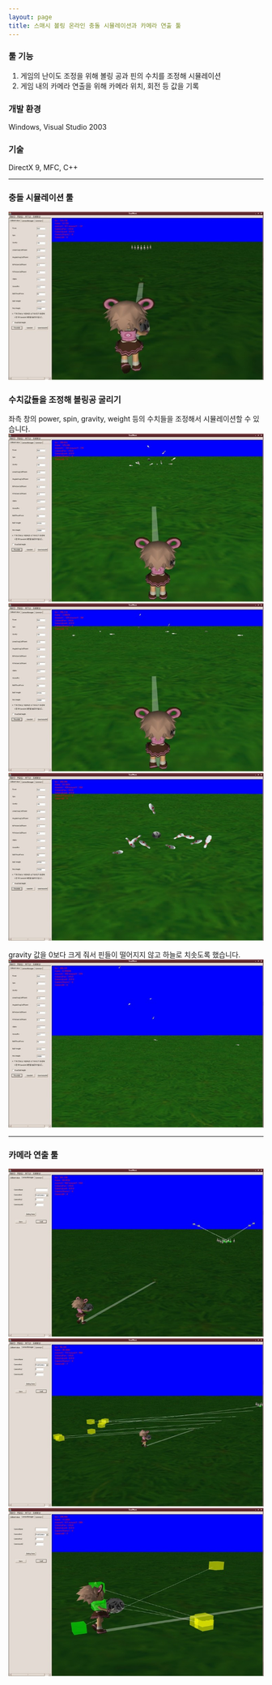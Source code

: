 ```yaml
---
layout: page
title: 스매시 볼링 온라인 충돌 시뮬레이션과 카메라 연출 툴
---
```


### 툴 기능
1. 게임의 난이도 조정을 위해 볼링 공과 핀의 수치를 조정해 시뮬레이션
2. 게임 내의 카메라 연출을 위해 카메라 위치, 회전 등 값을 기록

### 개발 환경
Windows, Visual Studio 2003

### 기술
DirectX 9, MFC, C++  

---

### 충돌 시뮬레이션 툴
![image](/assets/images/games/smash_bowling_tool/1.jpeg)

### 수치값들을 조정해 볼링공 굴리기
좌측 창의 power, spin, gravity, weight 등의 수치들을 조정해서 시뮬레이션할 수 있습니다.  
![image](/assets/images/games/smash_bowling_tool/2.jpeg)
![image](/assets/images/games/smash_bowling_tool/3.jpeg)
![image](/assets/images/games/smash_bowling_tool/4.jpeg)

gravity 값을 0보다 크게 줘서 핀들이 떨어지지 않고 하늘로 치솟도록 했습니다.  
![image](/assets/images/games/smash_bowling_tool/5.jpeg)

---

### 카메라 연출 툴
![image](/assets/images/games/smash_bowling_tool/6.jpeg)
![image](/assets/images/games/smash_bowling_tool/7.jpeg)
![image](/assets/images/games/smash_bowling_tool/8.jpeg)